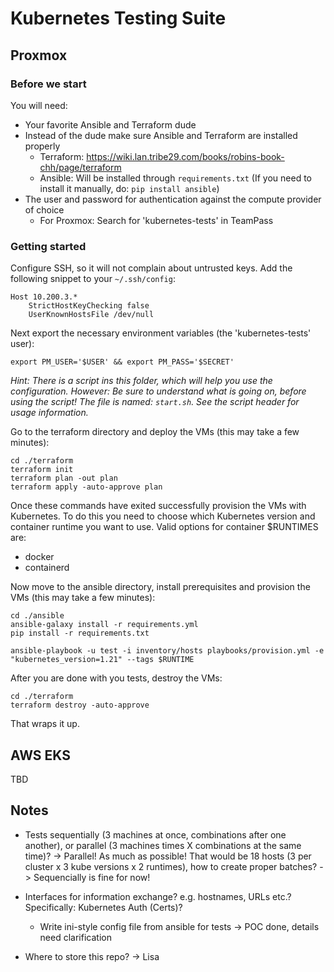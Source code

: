 # Kubernetes Testing Suite

## Proxmox

### Before we start

You will need:
- Your favorite Ansible and Terraform dude
- Instead of the dude make sure Ansible and Terraform are installed properly
  - Terraform: https://wiki.lan.tribe29.com/books/robins-book-chh/page/terraform
  - Ansible: Will be installed through `requirements.txt`
    (If you need to install it manually, do: `pip install ansible`)
- The user and password for authentication against the compute provider of choice
  - For Proxmox: Search for 'kubernetes-tests' in TeamPass

### Getting started

Configure SSH, so it will not complain about untrusted keys. Add the following snippet to your `~/.ssh/config`:

    Host 10.200.3.*
        StrictHostKeyChecking false
        UserKnownHostsFile /dev/null

Next export the necessary environment variables (the 'kubernetes-tests' user):

    export PM_USER='$USER' && export PM_PASS='$SECRET'

*Hint: There is a script ins this folder, which will help you use the configuration.*
*However: Be sure to understand what is going on, before using the script!*
*The file is named: `start.sh`. See the script header for usage information.*

Go to the terraform directory and deploy the VMs (this may take a few minutes):

    cd ./terraform
    terraform init
    terraform plan -out plan
    terraform apply -auto-approve plan

Once these commands have exited successfully provision the VMs with Kubernetes.
To do this you need to choose which Kubernetes version and container runtime you want to use.
Valid options for container $RUNTIMES are:
- docker
- containerd

Now move to the ansible directory, install prerequisites
and provision the VMs (this may take a few minutes):

    cd ./ansible
    ansible-galaxy install -r requirements.yml
    pip install -r requirements.txt
    
    ansible-playbook -u test -i inventory/hosts playbooks/provision.yml -e "kubernetes_version=1.21" --tags $RUNTIME

After you are done with you tests, destroy the VMs:    
    
    cd ./terraform
    terraform destroy -auto-approve

That wraps it up.

## AWS EKS
TBD

## Notes
- Tests sequentially (3 machines at once, combinations after one another), or parallel (3 machines times X combinations at the same time)? -> Parallel! As much as possible! That would be 18 hosts (3 per cluster x 3 kube versions x 2 runtimes), how to create proper batches? -> Sequencially is fine for now!

- Interfaces for information exchange? e.g. hostnames, URLs etc.? Specifically: Kubernetes Auth (Certs)?
    - Write ini-style config file from ansible for tests -> POC done, details need clarification

- Where to store this repo? -> Lisa
